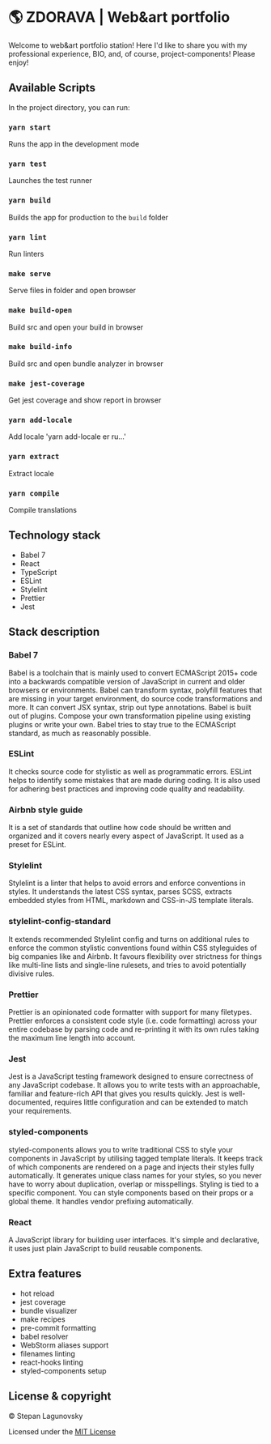 # 🌎 ZDORAVA | Web&art portfolio

Welcome to web&art portfolio station! Here I'd like to share you with my
professional experience, BIO, and, of course, project-components! Please enjoy!

## Available Scripts

In the project directory, you can run:

### `yarn start`

Runs the app in the development mode

### `yarn test`

Launches the test runner

### `yarn build`

Builds the app for production to the `build` folder

### `yarn lint`

Run linters

### `make serve`

Serve files in folder and open browser

### `make build-open`

Build src and open your build in browser

### `make build-info`

Build src and open bundle analyzer in browser

### `make jest-coverage`

Get jest coverage and show report in browser

### `yarn add-locale`

Add locale 'yarn add-locale er ru...'

### `yarn extract`

Extract locale

### `yarn compile`

Compile translations

## Technology stack

- Babel 7
- React
- TypeScript
- ESLint
- Stylelint
- Prettier
- Jest

## Stack description

### Babel 7

Babel is a toolchain that is mainly used to convert ECMAScript 2015+ code into a
backwards compatible version of JavaScript in current and older browsers or
environments. Babel can transform syntax, polyfill features that are missing in
your target environment, do source code transformations and more. It can convert
JSX syntax, strip out type annotations. Babel is built out of plugins. Compose
your own transformation pipeline using existing plugins or write your own. Babel
tries to stay true to the ECMAScript standard, as much as reasonably possible.

### ESLint

It checks source code for stylistic as well as programmatic errors. ESLint helps
to identify some mistakes that are made during coding. It is also used for
adhering best practices and improving code quality and readability.

### Airbnb style guide

It is a set of standards that outline how code should be written and organized
and it covers nearly every aspect of JavaScript. It used as a preset for ESLint.

### Stylelint

Stylelint is a linter that helps to avoid errors and enforce conventions in
styles. It understands the latest CSS syntax, parses SCSS, extracts embedded
styles from HTML, markdown and CSS-in-JS template literals.

### stylelint-config-standard

It extends recommended Stylelint config and turns on additional rules to enforce
the common stylistic conventions found within CSS styleguides of big companies
like and Airbnb. It favours flexibility over strictness for things like
multi-line lists and single-line rulesets, and tries to avoid potentially
divisive rules.

### Prettier

Prettier is an opinionated code formatter with support for many filetypes.
Prettier enforces a consistent code style (i.e. code formatting) across your
entire codebase by parsing code and re-printing it with its own rules taking the
maximum line length into account.

### Jest

Jest is a JavaScript testing framework designed to ensure correctness of any
JavaScript codebase. It allows you to write tests with an approachable, familiar
and feature-rich API that gives you results quickly. Jest is well-documented,
requires little configuration and can be extended to match your requirements.

### styled-components

styled-components allows you to write traditional CSS to style your components
in JavaScript by utilising tagged template literals. It keeps track of which
components are rendered on a page and injects their styles fully automatically.
It generates unique class names for your styles, so you never have to worry
about duplication, overlap or misspellings. Styling is tied to a specific
component. You can style components based on their props or a global theme. It
handles vendor prefixing automatically.

### React

A JavaScript library for building user interfaces. It's simple and declarative,
it uses just plain JavaScript to build reusable components.

## Extra features

- hot reload
- jest coverage
- bundle visualizer
- make recipes
- pre-commit formatting
- babel resolver
- WebStorm aliases support
- filenames linting
- react-hooks linting
- styled-components setup

## License & copyright

© Stepan Lagunovsky

Licensed under the [MIT License](LICENSE)
